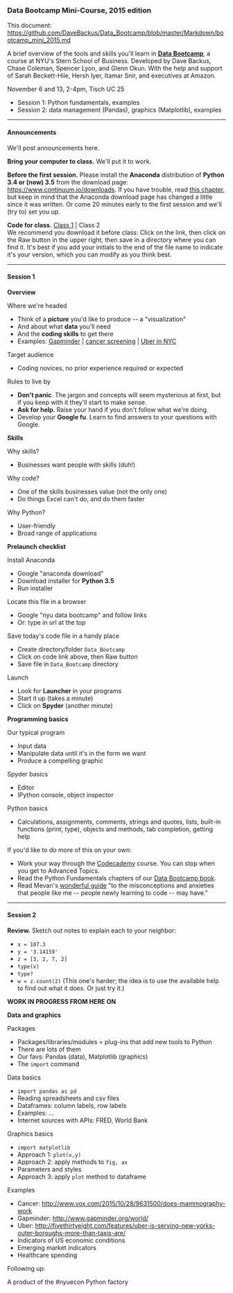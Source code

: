 ### Data Bootcamp Mini-Course, 2015 edition  

This document:  https://github.com/DaveBackus/Data_Bootcamp/blob/master/Markdown/bootcamp_mini_2015.md

A brief overview of the tools and skills you'll learn in **[Data Bootcamp](https://github.com/DaveBackus/Data_Bootcamp#data-bootcamp)**, a course at NYU's Stern School of Business. Developed by Dave Backus, Chase Coleman, Spencer Lyon, and Glenn Okun.  With the help and support of Sarah Beckett-Hile, Hersh Iyer, Itamar Snir, and executives at Amazon.  

November 6 and 13, 2-4pm, Tisch UC 25
* Session 1:  Python fundamentals, examples    
* Session 2:  data management (Pandas), graphics (Matplotlib), examples 

---
#### Announcements

We'll post announcements here.  

**Bring your computer to class.**  We'll put it to work.  

**Before the first session.** 
Please install the **Anaconda** distribution of **Python 3.4 or (now) 3.5** from the download page: <https://www.continuum.io/downloads>.  If you have trouble, read [this chapter](https://davebackus.gitbooks.io/test/content/installing-python.html), but keep in mind that the Anaconda download page has changed a little since it was written.  Or come 20 minutes early to the first session and we'll (try to) set you up.  

**Code for class.**  [Class 1](https://github.com/DaveBackus/Data_Bootcamp/blob/master/Code/Python/bootcamp_fundamentals_1.py) | Class 2  
We recommend you download it before class:  Click on the link, then click on the Raw button in the upper right, then save in a directory where you can find it.  It's best if you add your initials to the end of the file name to indicate it's your version, which you can modify as you think best.  

---

#### Session 1 

**Overview**

Where we're headed 
* Think of a **picture** you'd like to produce -- a "visualization" 
* And about what **data** you'll need 
* And the **coding skills** to get there 
* Examples:  [Gapminder](http://www.gapminder.org/world/) | [cancer screening](http://www.vox.com/2015/10/28/9631500/does-mammography-work) | [Uber in NYC](http://fivethirtyeight.com/features/uber-is-serving-new-yorks-outer-boroughs-more-than-taxis-are/) 

Target audience 
* Coding novices, no prior experience required or expected 

Rules to live by 
* **Don't panic**.  The jargon and concepts will seem mysterious at first, but if you keep with it they'll start to make sense.  
* **Ask for help**.  Raise your hand if you don't follow what we're doing.  
* Develop your **Google fu**.  Learn to find answers to your questions with Google.   

**Skills** 

Why skills? 
* Businesses want people with skills (duh!) 

Why code? 
* One of the skills businesses value (not the only one) 
* Do things Excel can't do, and do them faster 

Why Python? 
* User-friendly 
* Broad range of applications  

**Prelaunch checklist**

Install Anaconda 
* Google "anaconda download"
* Download installer for **Python 3.5** 
* Run installer 

Locate this file in a browser 
* Google "nyu data bootcamp" and follow links 
* Or:  type in url at the top 

Save today's code file in a handy place 
* Create directory/folder `Data_Bootcamp` 
* Click on code link above, then Raw button 
* Save file in `Data_Bootcamp` directory 

Launch 
* Look for **Launcher** in your programs
* Start it up (takes a minute) 
* Click on **Spyder** (another minute) 

**Programming basics** 

Our typical program 
* Input data 
* Manipulate data until it's in the form we want 
* Produce a compelling graphic 

Spyder basics  
* Editor 
* IPython console, object inspector    

Python basics 
* Calculations, assignments, comments, strings and quotes, lists, built-in functions (print, type), objects and methods, tab completion, getting help 

If you'd like to do more of this on your own:     
* Work your way through the [Codecademy](https://www.codecademy.com/tracks/python) course.  You can stop when you get to Advanced Topics.     
* Read the Python Fundamentals chapters of our [Data Bootcamp book](https://www.gitbook.com/book/davebackus/test/details).
* Read Mevan's [wonderful guide](https://medium.com/keep-learning-keep-growing/how-i-learned-to-stop-worrying-and-love-the-code-af1a809457c7) "to the misconceptions and anxieties that people like me -- people newly learning to code -- may have."  

---

#### Session 2 

**Review.**  Sketch out notes to explain each to your neighbor:     
* `x = 107.3`
* `y = '3.14159'`
* `z = [3, 2, 7, 2]`
* `type(x)`
* `type?`
* `w = z.count(2)` (This one's harder; the idea is to use the available help to find out what it does. Or just try it.) 


**WORK IN PROGRESS FROM HERE ON**

**Data and graphics** 

Packages 
* Packages/libraries/modules = plug-ins that add new tools to Python 
* There are lots of them
* Our favs:  Pandas (data), Matplotlib (graphics)
* The `import` command

Data basics 
* `import pandas as pd` 
* Reading spreadsheets and csv files 
* Dataframes:  column labels, row labels  
* Examples:  ... 
* Internet sources with APIs:  FRED, World Bank 
 
Graphics basics 
* `import matplotlib`
* Approach 1:  `plot(x,y)`
* Approach 2:  apply methods to `fig, ax` 
* Parameters and styles 
* Approach 3:  apply `plot` method to dataframe 

Examples 
* Cancer:  http://www.vox.com/2015/10/28/9631500/does-mammography-work
* Gapminder:  http://www.gapminder.org/world/
* Uber:  http://fivethirtyeight.com/features/uber-is-serving-new-yorks-outer-boroughs-more-than-taxis-are/
* Indicators of US economic conditions 
* Emerging market indicators  
* Healthcare spending 

Following up:  


A product of the #nyuecon Python factory 
